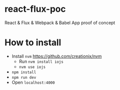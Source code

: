 # react-flux-poc
React &amp; Flux &amp; Webpack &amp; Babel App proof of concept

# How to install
* Install `nvm` https://github.com/creationix/nvm 
  * Run `nvm install iojs`
  * `nvm use iojs`
* `npm install`
* `npm run dev`
* Open `localhost:4000`
